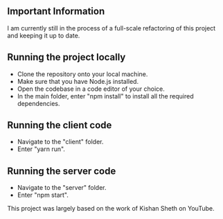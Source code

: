 ## Important Information
I am currently still in the process of a full-scale refactoring of this project and keeping it up to date. 

## Running the project locally 
- Clone the repository onto your local machine.
- Make sure that you have Node.js installed. 
- Open the codebase in a code editor of your choice.
- In the main folder, enter "npm install" to install all the required dependencies.

## Running the client code
- Navigate to the "client" folder.
- Enter "yarn run".

## Running the server code
- Navigate to the "server" folder.
- Enter "npm start". 

This project was largely based on the work of Kishan Sheth on YouTube.
